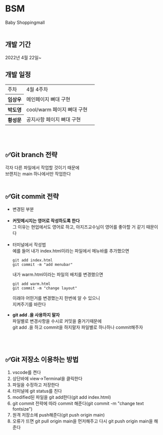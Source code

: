 # BSM
Baby Shoppingmall  
<br>

<h2>개발 기간</h2>
2022년 4월 22일~


<h2>개발 일정</h2>
<table>

<tr>
<td>
주차 
</td>

<td>
4월 4주차
</td>


</tr>

<tr>

<th>
임상우
</th>

<td>
메인페이지 뼈대 구현
</td>

<td>
</td>

</tr>

<tr>
<th>
박도영
</th>

<td>
cool/warm 페이지 뼈대 구현
</td>

</tr>

<tr>
<th>
황성문
</th>

<td>
공지사항 페이지 뼈대 구현
</td>

</tr>


</table>

<br>
<br>

<h2>✅Git branch 전략</h2>
각자 다른 파일에서 작업할 것이기 때문에<br>
브랜치는 main 하나에서만 작업한다
<br>
<br>

<h2>✅Git commit 전략</h2>
<ul>
<li>변경된 부분</li>
<br>
<li><strong>커밋메시지는 영어로 작성하도록 한다</strong></li>
그 이유는 현업에서도 영어로 하고, 아지즈교수님이 영어를 좋아할 거 같기 때문이다
<br>
<br>
<li>터미널에서 작성법</li>
예를 들어 내가 index.html이라는 파일에서 메뉴바를 추가했으면

```
git add index.html
git commit -m "add menubar"
```

내가 warm.html이라는 파일의 배치를 변경했으면
```
git add warm.html
git commit -m "change layout"
```
이래야 어떤거를 변경했는지 한번에 알 수 있으니<br>
지켜주기를 바란다

<li><strong>git add .을 사용하지 말자</strong></li>
파일별로 변경사항을 수시로 커밋을 줄거기때문에<br>
git add .을 하고 commit을 하지말자
파일별로 하나하나 commit해주자



</ul>

<br>
<br>

<h2>✅Git 저장소 이용하는 방법</h2>
<ol>
<li>vscode를 켠다</li>
<li>상단바에 view->Terminal을 클릭한다</li>
<li>파일을 수정하고 저장한다</li>
<li>터미널에 git status를 친다</li>
<li>modified된 파일을 git add한다(git add index.html)</li>
<li>git commit 전략에 따라 commit 해준다(git commit -m "change text fontsize")</li>
<li>원격 저장소에 push해준다(git push origin main)</li>
<li>오류가 뜨면 git pull origin main을 먼저해주고 다시 git push origin main을 해준다</li>

</ol>

